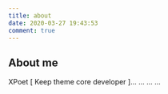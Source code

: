 ```yaml
---
title: about
date: 2020-03-27 19:43:53
comment: true
---
```


## About me

XPoet [ Keep theme core developer ]...
...
...
...